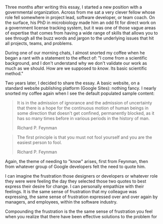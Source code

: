 Three months after writing this essay, I started a new position with 
a governmental organization. Across from me sat a very clever fellow 
whose role fell somewhere in project lead, software developer, or 
team coach. On the surface, his PhD in microbiology made him an odd 
fit for direct work on a government license tracking system, but it 
was one of those vague areas of expertise that comes from having a 
wide range of skills that allows you to see through all the buzz 
words and jargon to the underlying issues that hit all projects, 
teams, and problems. 

During one of our morning chats, I almost snorted my coffee when he 
began a rant with a statement to the effect of: "I come from a 
scientific background, and I don't understand why we don't validate 
our work as much as we should. How are we supposed to *know*. Its 
basic scientific method."

Two years later, I decided to share the essay. A basic website, on a 
standard website publishing platform (Google Sites): nothing fancy. I 
nearly snorted my coffee again when I see the default populated 
sample content:

> It is in the admission of ignorance and the admission 
> of uncertainty that there is a hope for the continuous 
> motion of human beings in some direction that doesn't 
> get confined, permanently blocked, as it has so many 
> times before in various periods in the history of man. 
> 
> Richard P. Feynman 

> The first principle is that you must not fool yourself 
> and you are the easiest person to fool. 
> 
> Richard P. Feynman 

Again, the theme of needing to "know" arises, first from Feynman, 
then from whatever group of Google developers felt the need to quote 
him. 

I can imagine the frustration those designers or developers or 
whatever role they were were feeling the day they selected those two 
quotes to best express their desire for change. I can personally 
empathize with their feelings. It is the same sense of frustration 
that my colleague was expressing, the same sense of frustration 
expressed over and over again by managers, and employees, within the 
software industry. 

Compounding the frustration is the  the same sense of frustration you 
feel when you realize that there have been effective solutions to the 
problem for 
